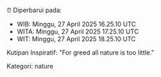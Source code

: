 ⏰ Diperbarui pada:
- WIB: Minggu, 27 April 2025 16.25.10 UTC
- WITA: Minggu, 27 April 2025 17.25.10 UTC
- WIT: Minggu, 27 April 2025 18.25.10 UTC

Kutipan Inspiratif:
"For greed all nature is too little."


Kategori: nature

